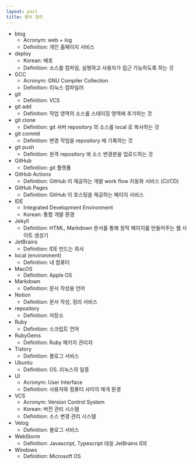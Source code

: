 ```yaml
---
layout: post
title: 용어 정리
---
```


- blog
  - Acronym: web + log
  - Definition: 개인 홈페이지 서비스
- deploy
  - Korean: 배포
  - Definition: 소스를 컴파일, 실행하고 사용자가 접근 가능하도록 하는 것
- GCC
  - Acronym: GNU Compiler Collection
  - Definition: 리눅스 컴파일러
- git
  - Definition: VCS
- git add
  - Definition: 작업 영역의 소스를 스테이징 영역에 추가하는 것
- git clone
  - Definition: git 서버 repository 의 소스를 local 로 복사하는 것
- git commit
  - Definition: 변경 작업을 repository 에 기록하는 것
- git push
  - Definition: 원격 repository 에 소스 변경분을 업로드하는 것
- GitHub
  - Definition: git 플랫폼
- GitHub Actions
  - Definition: GitHub 이 제공하는 개발 work flow 자동화 서비스 (CI/CD)
- GitHub Pages
  - Definition: GitHub 이 호스팅을 제공하는 페이지 서비스
- IDE
  - Integrated Development Environment
  - Korean: 통합 개발 환경
- Jekyll
  - Definition: HTML, Markdown 문서를 통해 정적 페이지를 만들어주는 웹 사이트 생성기
- JetBrains
  - Definition: IDE 만드는 회사
- local (environment)
  - Definition: 내 컴퓨터
- MacOS
  - Definition: Apple OS
- Markdown
  - Definition: 문서 작성용 언어
- Notion
  - Definition: 문서 작성, 정리 서비스
- repository
  - Definition: 저장소
- Ruby
  - Definition: 스크립트 언어
- RubyGems
  - Definition: Ruby 패키지 관리자
- Tistory
  - Definition: 블로그 서비스
- Ubuntu
  - Definition: OS. 리눅스의 일종
- UI
  - Acronym: User Interface
  - Definition: 사용자와 컴퓨터 사이의 매개 환경
- VCS
  - Acronym: Version Control System
  - Korean: 버전 관리 시스템
  - Definition: 소스 변경 관리 시스템
- Velog
  - Definition: 블로그 서비스
- WebStorm
  - Definition: Javascript, Typescript 대응 JetBrains IDE
- Windows
  - Definition: Microsoft OS
